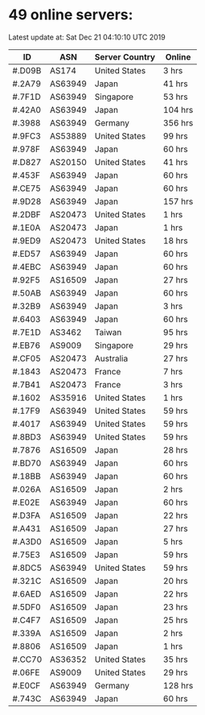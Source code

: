 # 49 online servers:

Latest update at: Sat Dec 21 04:10:10 UTC 2019

| ID | ASN | Server Country | Online |
| -- | --- | -------------- | ------ |
| #.D09B | AS174 | United States | 3 hrs |
| #.2A79 | AS63949 | Japan | 41 hrs |
| #.7F1D | AS63949 | Singapore | 53 hrs |
| #.42A0 | AS63949 | Japan | 104 hrs |
| #.3988 | AS63949 | Germany | 356 hrs |
| #.9FC3 | AS53889 | United States | 99 hrs |
| #.978F | AS63949 | Japan | 60 hrs |
| #.D827 | AS20150 | United States | 41 hrs |
| #.453F | AS63949 | Japan | 60 hrs |
| #.CE75 | AS63949 | Japan | 60 hrs |
| #.9D28 | AS63949 | Japan | 157 hrs |
| #.2DBF | AS20473 | United States | 1 hrs |
| #.1E0A | AS20473 | Japan | 1 hrs |
| #.9ED9 | AS20473 | United States | 18 hrs |
| #.ED57 | AS63949 | Japan | 60 hrs |
| #.4EBC | AS63949 | Japan | 60 hrs |
| #.92F5 | AS16509 | Japan | 27 hrs |
| #.50AB | AS63949 | Japan | 60 hrs |
| #.32B9 | AS63949 | Japan | 3 hrs |
| #.6403 | AS63949 | Japan | 60 hrs |
| #.7E1D | AS3462 | Taiwan | 95 hrs |
| #.EB76 | AS9009 | Singapore | 29 hrs |
| #.CF05 | AS20473 | Australia | 27 hrs |
| #.1843 | AS20473 | France | 7 hrs |
| #.7B41 | AS20473 | France | 3 hrs |
| #.1602 | AS35916 | United States | 1 hrs |
| #.17F9 | AS63949 | United States | 59 hrs |
| #.4017 | AS63949 | United States | 59 hrs |
| #.8BD3 | AS63949 | United States | 59 hrs |
| #.7876 | AS16509 | Japan | 28 hrs |
| #.BD70 | AS63949 | Japan | 60 hrs |
| #.18BB | AS63949 | Japan | 60 hrs |
| #.026A | AS16509 | Japan | 2 hrs |
| #.E02E | AS63949 | Japan | 60 hrs |
| #.D3FA | AS16509 | Japan | 22 hrs |
| #.A431 | AS16509 | Japan | 27 hrs |
| #.A3D0 | AS16509 | Japan | 5 hrs |
| #.75E3 | AS16509 | Japan | 59 hrs |
| #.8DC5 | AS63949 | United States | 59 hrs |
| #.321C | AS16509 | Japan | 20 hrs |
| #.6AED | AS16509 | Japan | 22 hrs |
| #.5DF0 | AS16509 | Japan | 23 hrs |
| #.C4F7 | AS16509 | Japan | 25 hrs |
| #.339A | AS16509 | Japan | 2 hrs |
| #.8806 | AS16509 | Japan | 1 hrs |
| #.CC70 | AS36352 | United States | 35 hrs |
| #.06FE | AS9009 | United States | 29 hrs |
| #.E0CF | AS63949 | Germany | 128 hrs |
| #.743C | AS63949 | Japan | 60 hrs |


